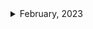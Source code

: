 <details>
<summary>February, 2023</summary>

1. [Neso Academy: Java Programming](https://youtube.com/playlist?list=PLBlnK6fEyqRjKA_NuK9mHmlk0dZzuP1P5)
1. [스프링 입문 - 코드로 배우는 스프링 부트, 웹 MVC, DB 접근 기술](https://youtube.com/playlist?list=PLumVmq_uRGHgBrimIp2-7MCnoPUskVMnd)
1. []()
1. []()

</details>
